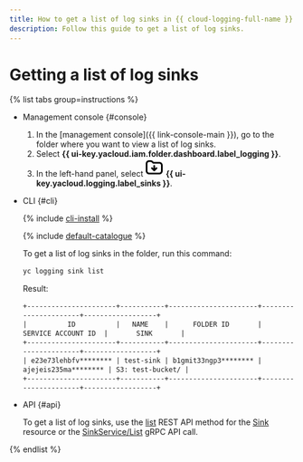 ```yaml
---
title: How to get a list of log sinks in {{ cloud-logging-full-name }}
description: Follow this guide to get a list of log sinks.
---
```


# Getting a list of log sinks

{% list tabs group=instructions %}

- Management console {#console}

  1. In the [management console]({{ link-console-main }}), go to the folder where you want to view a list of log sinks.
  1. Select **{{ ui-key.yacloud.iam.folder.dashboard.label_logging }}**.
  1. In the left-hand panel, select ![image](../../_assets/console-icons/folder-arrow-down.svg) **{{ ui-key.yacloud.logging.label_sinks }}**.

- CLI {#cli}

  {% include [cli-install](../../_includes/cli-install.md) %}

  {% include [default-catalogue](../../_includes/default-catalogue.md) %}

  To get a list of log sinks in the folder, run this command:

  ```bash
  yc logging sink list
  ```

  Result:

  ```text
  +----------------------+-----------+----------------------+----------------------+------------------+
  |          ID          |   NAME    |      FOLDER ID       |  SERVICE ACCOUNT ID  |       SINK       |
  +----------------------+-----------+----------------------+----------------------+------------------+
  | e23e73lehbfv******** | test-sink | b1gmit33ngp3******** | ajejeis235ma******** | S3: test-bucket/ |
  +----------------------+-----------+----------------------+----------------------+------------------+
  ```

- API {#api}

  To get a list of log sinks, use the [list](../api-ref/Sink/list.md) REST API method for the [Sink](../api-ref/Sink/index.md) resource or the [SinkService/List](../api-ref/grpc/Sink/list.md) gRPC API call.

{% endlist %}
